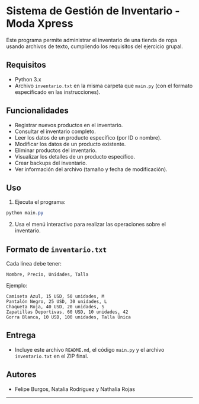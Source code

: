 # Sistema de Gestión de Inventario - Moda Xpress

Este programa permite administrar el inventario de una tienda de ropa usando archivos de texto, cumpliendo los requisitos del ejercicio grupal.

## Requisitos
- Python 3.x
- Archivo `inventario.txt` en la misma carpeta que `main.py` (con el formato especificado en las instrucciones).

## Funcionalidades
- Registrar nuevos productos en el inventario.
- Consultar el inventario completo.
- Leer los datos de un producto específico (por ID o nombre).
- Modificar los datos de un producto existente.
- Eliminar productos del inventario.
- Visualizar los detalles de un producto específico.
- Crear backups del inventario.
- Ver información del archivo (tamaño y fecha de modificación).

## Uso
1. Ejecuta el programa:

```powershell
python main.py
```

2. Usa el menú interactivo para realizar las operaciones sobre el inventario.

## Formato de `inventario.txt`
Cada línea debe tener:
```
Nombre, Precio, Unidades, Talla
```
Ejemplo:
```
Camiseta Azul, 15 USD, 50 unidades, M
Pantalón Negro, 25 USD, 30 unidades, L
Chaqueta Roja, 40 USD, 20 unidades, S
Zapatillas Deportivas, 60 USD, 10 unidades, 42
Gorra Blanca, 10 USD, 100 unidades, Talla Única
```

## Entrega
- Incluye este archivo `README.md`, el código `main.py` y el archivo `inventario.txt` en el ZIP final.

## Autores
- Felipe Burgos, Natalia Rodríguez y Nathalia Rojas

---
